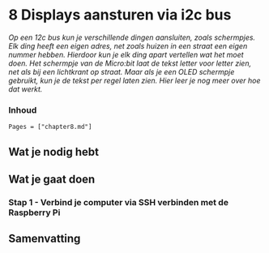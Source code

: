 # 8 Displays aansturen via i2c bus

*Op een 12c bus kun je verschillende dingen aansluiten, zoals schermpjes. Elk ding heeft een eigen adres, net zoals huizen in een straat een eigen nummer hebben. Hierdoor kun je elk ding apart vertellen wat het moet doen. Het schermpje van de Micro:bit laat de tekst letter voor letter zien, net als bij een lichtkrant op straat. Maar als je een OLED schermpje gebruikt, kun je de tekst per regel laten zien. Hier leer je nog meer over hoe dat werkt.*

### Inhoud

```@contents
Pages = ["chapter8.md"]
```

## Wat je nodig hebt

## Wat je gaat doen

### Stap 1 - Verbind je computer via SSH verbinden met de Raspberry Pi

## Samenvatting

